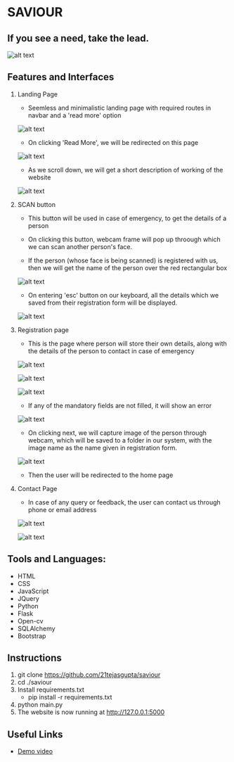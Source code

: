 # SAVIOUR

## If you see a need, take the lead.

![alt text](https://github.com/21tejasgupta/saviour/blob/main/static/images/logo_final6.png "Logo Title")

## Features and  Interfaces

1. Landing Page
    * Seemless and minimalistic landing page with required routes in navbar and a 'read more' option

    ![alt text](https://github.com/21tejasgupta/saviour/blob/main/static/images/ss1.png "Logo Title")

    * On clicking 'Read More', we will be redirected on this page

    ![alt text](https://github.com/21tejasgupta/saviour/blob/main/static/images/ss2.png "Logo Title")

    * As we scroll down, we will get a short description of working of the website 

    ![alt text](https://github.com/21tejasgupta/saviour/blob/main/static/images/ss3.png "Logo Title")

2. SCAN button
    * This button will be used in case of emergency, to get the details of a person

    * On clicking this button, webcam frame will pop up throough which we can scan another person's face.

    * If the person (whose face is being scanned) is registered with us, then we will get the name of the person over the red rectangular box

    ![alt text](https://github.com/21tejasgupta/saviour/blob/main/static/images/ss12.png "Logo Title") 

    * On entering 'esc' button  on our keyboard, all the details which we saved from their registration form will be displayed.

    ![alt text](https://github.com/21tejasgupta/saviour/blob/main/static/images/ss13.png "Logo Title")

3. Registration page
    * This is the page where person will store their own details, along with the details of the person to contact in case of emergency

    ![alt text](https://github.com/21tejasgupta/saviour/blob/main/static/images/ss4.png "Logo Title")

    ![alt text](https://github.com/21tejasgupta/saviour/blob/main/static/images/ss5.png "Logo Title")

    ![alt text](https://github.com/21tejasgupta/saviour/blob/main/static/images/ss7.png "Logo Title")

    * If any of the mandatory fields are not filled, it will show an error

    ![alt text](https://github.com/21tejasgupta/saviour/blob/main/static/images/ss8.png "Logo Title")

    * On clicking next, we will capture image of the person through webcam, which will be saved to a folder in our system, with the image name as the name given in registration form.

    ![alt text](https://github.com/21tejasgupta/saviour/blob/main/static/images/ss9.png "Logo Title")

    * Then the user will be redirected to the home page

4. Contact Page
    * In case of any query or feedback, the user can contact us through phone or email address

    ![alt text](https://github.com/21tejasgupta/saviour/blob/main/static/images/ss10.png "Logo Title")

    ![alt text](https://github.com/21tejasgupta/saviour/blob/main/static/images/ss11.png "Logo Title")

## Tools and Languages:

* HTML
* CSS
* JavaScript
* JQuery
* Python
* Flask
* Open-cv
* SQLAlchemy
* Bootstrap

## Instructions

1. git clone https://github.com/21tejasgupta/saviour
2. cd ./saviour
3. Install requirements.txt
    * pip install -r requirements.txt
4. python main.py
5. The website is now running at http://127.0.0.1:5000

## Useful Links

* [Demo video](https://www.google.com)


